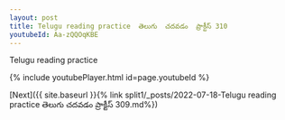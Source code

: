 ```yaml
---
layout: post
title: Telugu reading practice  తెలుగు  చదవడం  ప్రాక్టీస్ 310
youtubeId: Aa-zQQOqKBE
---
```

 
 
Telugu reading practice
 
 
 
 
 


{% include youtubePlayer.html id=page.youtubeId %}
 
[Next]({{ site.baseurl }}{% link  split1/_posts/2022-07-18-Telugu reading practice  తెలుగు  చదవడం  ప్రాక్టీస్ 309.md%})
 
